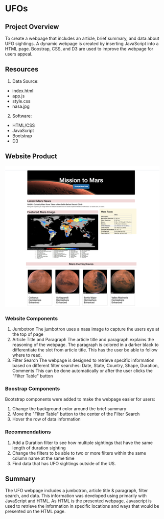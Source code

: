 # UFOs

## Project Overview
To create a webpage that includes an article, brief summary, and data about UFO sightings.  A dynamic webpage is created by inserting JavaScript into a HTML page.  Boostrap, CSS, and D3 are used to improve the webpage for users appeal.      

## Resources
1. Data Source:
- index.html
- app.js
- style.css
- nasa.jpg

2. Software:
- HTML/CSS
- JavaScript
- Bootstrap
- D3

## Website Product
<img width=“500” alt=“” src="https://github.com/estherhk/Mission-to-Mars/blob/master/Mission-to-Mars.png">

### Website Components
1. Jumbotron 
The jumbotron uses a nasa image to capture the users eye at the top of page
2. Article Title and Paragraph
The article title and paragraph explains the reasoning of the webpage.  The paragraph is colored in a darker black to differentiate the slot from article title.  This has the user be able to follow where to read.
3. Filter Search
The webpage is designed to retrieve specific information based on different filter searches: Date, State, Country, Shape, Duration, Comments
This can be done automatically or after the user clicks the "Filter Table" button

### Boostrap Components
Bootstrap components were added to make the webpage easier for users:
1. Change the background color around the brief summary 
2. Move the "Filter Table" button to the center of the Filter Search
3. Hover the row of data information

### Recommendations
1. Add a Duration filter to see how multiple sightings that have the same length of duration sighting
2. Change the filters to be able to two or more filters within the same column name at the same time
3. Find data that has UFO sightings outside of the US.

## Summary
The UFO webpage includes a jumbotron, article title & paragraph, filter search, and data.  This information was developed using primarily with JavaScript and HTML.  As HTML is the presented webpage, Javascript is used to retrieve the information in specific locations and ways that would be presented on the HTML page. 

